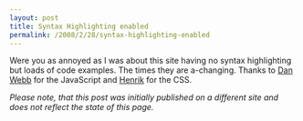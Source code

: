 ```yaml
---
layout: post
title: Syntax Highlighting enabled
permalink: /2008/2/28/syntax-highlighting-enabled
---
```

Were you as annoyed as I was about this site having no syntax highlighting but
loads of code examples. The times they are a-changing. Thanks to [Dan
Webb](http://svn.danwebb.net/external/CodeHighlighter/) for the JavaScript and
[Henrik](http://henrik.nyh.se/tumble/) for the CSS.


<em>Please note, that this post was initially published on a different site and
does not reflect the state of this page.</em>
